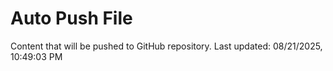 # Auto Push File

Content that will be pushed to GitHub repository.
Last updated: 08/21/2025, 10:49:03 PM
